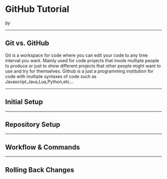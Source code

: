 # GitHub Tutorial

_by <GillespieSeshimey>_

---
## Git vs. GitHub
Git is a workspace for code where you can edit your code to any time interval you want. Mainly used for code projects that invole multiple people to produce or just to show different projects that other people might want to use and try for themselves.
Github is a just a programming institution for code with multiple syntaxes of code such as Javascript,Java,Lua,Python,etc...


---
## Initial Setup



---
## Repository Setup



---
## Workflow & Commands



---
## Rolling Back Changes